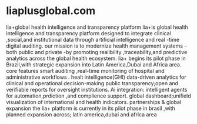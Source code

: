 # liaplusglobal.com
lia+global health intelligence and transparency platform
lia+is global health intelligence and transparency platform designed to integrate clinical ,social,and institutional data through artificial intelligence and real -time digital auditing.
our mission is to modernize health management systems -both public and private -by promoting realibility ,traceability,and predictive analytics across the global health ecosystem.
lia+ begins its pilot phase in Brazil,with strategic expansion into Latin America,Dubai and Africa area.
core features 
smart auditing ,real-time monitoring of hospital and administrative workflows .
healt intelligence(GHI) data-driven analytics for clinical and operational decision-making
public transparency;open and verifiable reports for oversight institutions.
Ai integration: intelligent agents for automation,prdiction ,and complience support.
global dashboard;unifield visualization of international and health indicators.
partnerships & global expansion
the lia+ platform is currently in its pilot phase in brasil ,with planned expansion across;
latin america,dubai and africa area
